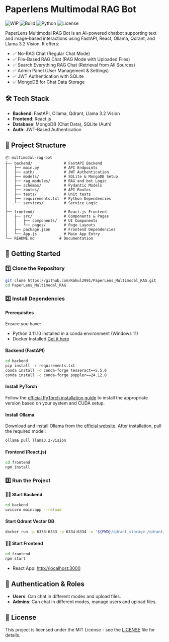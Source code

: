 # Paperlens Multimodal RAG Bot

![WIP](https://img.shields.io/badge/WIP-Work%20In%20Progress-blue)
![Build](https://github.com/Rahul2991/PaperLens_Multimodal_RAG/actions/workflows/ci.yml/badge.svg)
![Python](https://img.shields.io/badge/python-3.11.10-blue.svg)
![License](https://img.shields.io/github/license/Rahul2991/PaperLens_Multimodal_RAG)


PaperLens Multimodal RAG Bot is an AI-powered chatbot supporting text and image-based interactions using FastAPI, React, Ollama, Qdrant, and Llama 3.2 Vision. It offers:

- ✅ No-RAG Chat (Regular Chat Mode)
- ✅ File-Based RAG Chat (RAG Mode with Uploaded Files)
- ✅ Search Everything RAG Chat (Retrieval from All Sources)
- ✅ Admin Panel (User Management & Settings)
- ✅ JWT Authentication with SQLite
- ✅ MongoDB for Chat Data Storage

## 🛠️ Tech Stack
- **Backend**: FastAPI, Ollama, Qdrant, Llama 3.2 Vision
- **Frontend**: React.js
- **Database**: MongoDB (Chat Data), SQLite (Auth)
- **Auth**: JWT-Based Authentication

## 📂 Project Structure
```
📦 multimodal-rag-bot
├── backend/              # FastAPI Backend
│   ├── main.py           # API Endpoints
│   ├── auth/             # JWT Authentication
│   ├── models/           # SQLite & MongoDB Setup
│   ├── rag_modules/      # RAG and bot Logic
│   ├── schemas/          # Pydantic Models
│   ├── routes/           # API Routes
│   ├── tests/            # Unit tests
│   ├── requirements.txt  # Python Dependencies
│   └── services/         # Service Logic
│
├── frontend/             # React.js Frontend
│   ├── src/              # Components & Pages
│   │   ├── components/   # UI Components
│   │   └── pages/        # Page Layouts
│   ├── package.json      # Frontend Dependencies
│   └── App.js            # Main App Entry
└── README.md           # Documentation
```

## 🚀 Getting Started
### 1️⃣ Clone the Repository
```bash
git clone https://github.com/Rahul2991/PaperLens_Multimodal_RAG.git
cd PaperLens_Multimodal_RAG
```
### 2️⃣ Install Dependencies
#### Prerequisites
Ensure you have:
- Python 3.11.10 installed in a conda environment (Windows 11)
- Docker Installed [Get it here](https://docs.docker.com/engine/install/)

#### Backend (FastAPI)
```bash
cd backend
pip install -r requirements.txt
conda install -c conda-forge tesseract==5.5.0
conda install -c conda-forge poppler==24.12.0
```
#### Install PyTorch
Follow the [official PyTorch installation guide](https://pytorch.org/get-started/locally/) to install the appropriate version based on your system and CUDA setup.

#### Install Ollama
Download and install Ollama from the [official website](https://ollama.com/download).
After installation, pull the required model:
```bash
ollama pull llama3.2-vision
```
#### Frontend (React.js)
```bash
cd frontend
npm install
```

### 3️⃣ Run the Project
#### 🏃‍♂️ Start Backend
```bash
cd backend
uvicorn main:app --reload
```
#### Start Qdrant Vector DB
```bash
docker run -p 6333:6333 -p 6334:6334 -v "${PWD}/qdrant_storage:/qdrant/storage" qdrant/qdrant
```

#### 🏃‍♂️ Start Frontend
```bash
cd frontend
npm start
```
- React App: [http://localhost:3000](http://localhost:3000)

## 🔑 Authentication & Roles
- **Users**: Can chat in different modes and upload files.
- **Admins**: Can chat in different modes, manage users and upload files.

## 📜 License
This project is licensed under the MIT License - see the [LICENSE](LICENSE) file for details.

